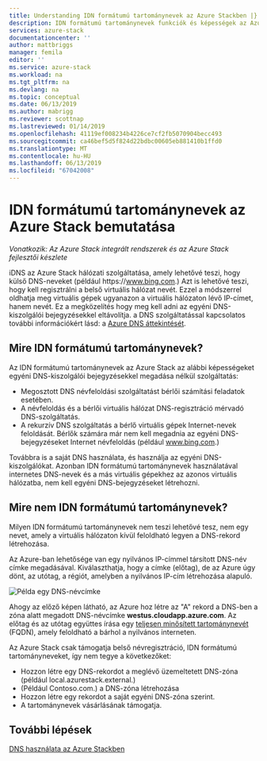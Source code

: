 ```yaml
---
title: Understanding IDN formátumú tartománynevek az Azure Stackben |} A Microsoft Docs
description: IDN formátumú tartománynevek funkciók és képességek az Azure Stack ismertetése
services: azure-stack
documentationcenter: ''
author: mattbriggs
manager: femila
editor: ''
ms.service: azure-stack
ms.workload: na
ms.tgt_pltfrm: na
ms.devlang: na
ms.topic: conceptual
ms.date: 06/13/2019
ms.author: mabrigg
ms.reviewer: scottnap
ms.lastreviewed: 01/14/2019
ms.openlocfilehash: 41119ef008234b4226ce7cf2fb5070904becc493
ms.sourcegitcommit: ca46bef5d5f824d22bdbc00605eb881410b1ffd0
ms.translationtype: MT
ms.contentlocale: hu-HU
ms.lasthandoff: 06/13/2019
ms.locfileid: "67042008"
---
```

# <a name="introducing-idns-for-azure-stack"></a>IDN formátumú tartománynevek az Azure Stack bemutatása

*Vonatkozik: Az Azure Stack integrált rendszerek és az Azure Stack fejlesztői készlete*

iDNS az Azure Stack hálózati szolgáltatása, amely lehetővé teszi, hogy külső DNS-neveket (például https:\//www.bing.com.) Azt is lehetővé teszi, hogy kell regisztrálni a belső virtuális hálózat nevét. Ezzel a módszerrel oldhatja meg virtuális gépek ugyanazon a virtuális hálózaton lévő IP-címet, hanem nevét. Ez a megközelítés hogy meg kell adni az egyéni DNS-kiszolgálói bejegyzésekkel eltávolítja. a DNS szolgáltatással kapcsolatos további információkért lásd: a [Azure DNS áttekintését](https://docs.microsoft.com/azure/dns/dns-overview).

## <a name="what-does-idns-do"></a>Mire IDN formátumú tartománynevek?

Az IDN formátumú tartománynevek az Azure Stack az alábbi képességeket egyéni DNS-kiszolgálói bejegyzésekkel megadása nélkül szolgáltatás:

- Megosztott DNS névfeloldási szolgáltatást bérlői számítási feladatok esetében.
- A névfeloldás és a bérlői virtuális hálózat DNS-regisztráció mérvadó DNS-szolgáltatás.
- A rekurzív DNS szolgáltatás a bérlő virtuális gépek Internet-nevek feloldását. Bérlők számára már nem kell megadnia az egyéni DNS-bejegyzéseket Internet névfeloldás (például www.bing.com.)

Továbbra is a saját DNS használata, és használja az egyéni DNS-kiszolgálókat. Azonban IDN formátumú tartománynevek használatával internetes DNS-nevek és a más virtuális gépekhez az azonos virtuális hálózatba, nem kell egyéni DNS-bejegyzéseket létrehozni.

## <a name="what-doesnt-idns-do"></a>Mire nem IDN formátumú tartománynevek?

Milyen IDN formátumú tartománynevek nem teszi lehetővé tesz, nem egy nevet, amely a virtuális hálózaton kívül feloldható legyen a DNS-rekord létrehozása.

Az Azure-ban lehetősége van egy nyilvános IP-címmel társított DNS-név címke megadásával. Kiválaszthatja, hogy a címke (előtag), de az Azure úgy dönt, az utótag, a régiót, amelyben a nyilvános IP-cím létrehozása alapuló.

![Példa egy DNS-névcímke](media/azure-stack-understanding-dns-in-tp2/image3.png)

Ahogy az előző képen látható, az Azure hoz létre az "A" rekord a DNS-ben a zóna alatt megadott DNS-névcímke **westus.cloudapp.azure.com**. Az előtag és az utótag együttes írása egy [teljesen minősített tartománynevét](https://en.wikipedia.org/wiki/Fully_qualified_domain_name) (FQDN), amely feloldható a bárhol a nyilvános interneten.

Az Azure Stack csak támogatja belső névregisztráció, IDN formátumú tartományneveket, így nem tegye a következőket:

- Hozzon létre egy DNS-rekordot a meglévő üzemeltetett DNS-zóna (például local.azurestack.external.)
- (Például Contoso.com.) a DNS-zóna létrehozása
- Hozzon létre egy rekordot a saját egyéni DNS-zóna szerint.
- A tartománynevek vásárlásának támogatja.

## <a name="next-steps"></a>További lépések

[DNS használata az Azure Stackben](azure-stack-dns.md)
